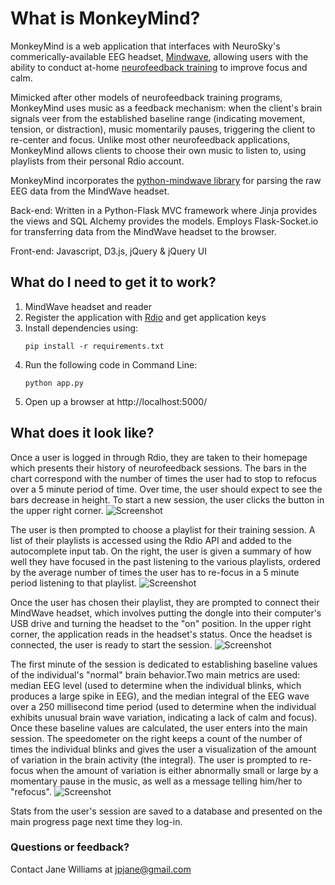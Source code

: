 # What is MonkeyMind?

MonkeyMind is a web application that interfaces with NeuroSky's commerically-available EEG headset, [Mindwave](http://store.neurosky.com/products/mindwave-1), allowing users with the ability to conduct at-home [neurofeedback training](http://en.wikipedia.org/wiki/Neurofeedback) to improve focus and calm. 

Mimicked after other models of neurofeedback training programs, MonkeyMind uses music as a feedback mechanism: when the client's brain signals veer from the established baseline range (indicating movement, tension, or distraction), music momentarily pauses, triggering the client to re-center and focus. Unlike most other neurofeedback applications, MonkeyMind allows clients to choose their own music to listen to, using playlists from their personal Rdio account.

MonkeyMind incorporates the [python-mindwave library](https://github.com/akloster/python-mindwave/tree/master/pymindwave) for parsing the raw EEG data from the MindWave headset.

Back-end: Written in a Python-Flask MVC framework where Jinja provides the views and SQL Alchemy provides the models. Employs Flask-Socket.io for transferring data from the MindWave headset to the browser.

Front-end: Javascript, D3.js, jQuery & jQuery UI

## What do I need to get it to work?

1. MindWave headset and reader
2. Register the application with [Rdio](http://www.rdio.com/developers/) and get application keys
3. Install dependencies using:
	```
	pip install -r requirements.txt
	```
4. Run the following code in Command Line:
	```
	python app.py
	```
5. Open up a browser at http://localhost:5000/

## What does it look like?

Once a user is logged in through Rdio, they are taken to their homepage which presents their history of neurofeedback sessions. The bars in the chart correspond with the number of times the user had to stop to refocus over a 5 minute period of time. Over time, the user should expect to see the bars decrease in height. To start a new session, the user clicks the button in the upper right corner.
![Screenshot](https://raw.github.com/jpjane89/monkeymind/master/screenshots/progress.png)

The user is then prompted to choose a playlist for their training session. A list of their playlists is accessed using the Rdio API and added to the autocomplete input tab. On the right, the user is given a summary of how well they have focused in the past listening to the various playlists, ordered by the average number of times the user has to re-focus in a 5 minute period listening to that playlist.
![Screenshot](https://raw.github.com/jpjane89/monkeymind/master/screenshots/playlist.png)

Once the user has chosen their playlist, they are prompted to connect their MindWave headset, which involves putting the dongle into their computer's USB drive and turning the headset to the "on" position. In the upper right corner, the application reads in the headset's status. Once the headset is connected, the user is ready to start the session.
![Screenshot](https://raw.github.com/jpjane89/monkeymind/master/screenshots/connected.png)

The first minute of the session is dedicated to establishing baseline values of the individual's "normal" brain behavior.Two main metrics are used: median EEG level (used to determine when the individual blinks, which produces a large spike in EEG), and the median integral of the EEG wave over a 250 millisecond time period (used to determine when the individual exhibits unusual brain wave variation, indicating a lack of calm and focus). Once these baseline values are calculated, the user enters into the main session. The speedometer on the right keeps a count of the number of times the individual blinks and gives the user a visualization of the amount of variation in the brain activity (the integral). The user is prompted to re-focus when the amount of variation is either abnormally small or large by a momentary pause in the music, as well as a message telling him/her to "refocus".
![Screenshot](https://raw.github.com/jpjane89/monkeymind/master/screenshots/main_session.png)

Stats from the user's session are saved to a database and presented on the main progress page next time they log-in.

### Questions or feedback?
Contact Jane Williams at jpjane@gmail.com


